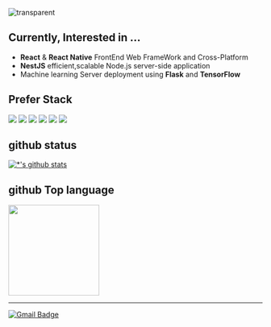 ![transparent](https://capsule-render.vercel.app/api?type=transparent&fontColor=182225&text=Welcome&height=150&fontSize=60&desc=Junpyo%20Jang&descAlignY=75&descAlign=60)


## Currently, Interested in ...
- **React** & **React Native** FrontEnd Web FrameWork and Cross-Platform  
- **NestJS** efficient,scalable Node.js server-side application
- Machine learning Server deployment using **Flask** and **TensorFlow**



## Prefer Stack
<p>
<img src='https://img.shields.io/badge/JavaScript-182225?style=flat&logo=javascript&logoWidth=20'/>
<img src='https://img.shields.io/badge/TypeScript-182225?style=flat&logo=typescript&logoColor=3178C6&logoWidth=20'/>
<img src='https://img.shields.io/badge/Node%20js-182225?style=flat&logo=Node.js&logoColor=339933&logoWidth=20'/>
<img src='https://img.shields.io/badge/React-182225?style=flat&logo=React&logoColor=61DAFB&logoWidth=20'/>
<img src='https://img.shields.io/badge/NestJS-182225?style=flat&logo=NestJS&logoColor=E0234E&logoWidth=20'/>
<img src='https://img.shields.io/badge/Python-182225?style=flat&logo=Python&logoColor=3776AB&logoWidth=20'/>
</p>

## github status

[![*'s github stats](https://github-readme-stats.vercel.app/api?username=Junnjjj)](https://github.com/Junnjjj)


## github Top language
<a href="https://github.com/Junnjjj"><img align="center" style="height:180px" src="https://github-readme-stats.vercel.app/api/top-langs/?username=Junnjjj&layout=compact&theme=nord&hide_border=true" /></a> 

---



[![Gmail Badge](https://img.shields.io/badge/Gmail-d14836?style=flat&logo=Gmail&logoColor=white&link=mailto:jnn6576@gmail.com)](mailto:jnn6576@gmail.com)
